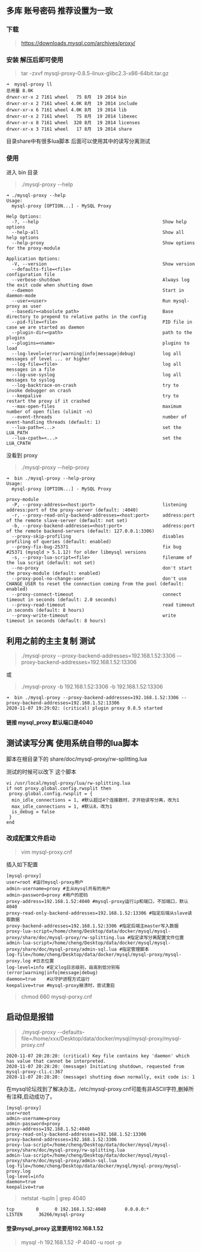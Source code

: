 ## 多库 账号密码 推荐设置为一致

### 下载

> https://downloads.mysql.com/archives/proxy/

### 安装 解压后即可使用

> tar -zxvf mysql-proxy-0.8.5-linux-glibc2.3-x86-64bit.tar.gz

```
➜  mysql-proxy ll
总用量 8.0K
drwxr-xr-x 2 7161 wheel   75 8月  19 2014 bin
drwxr-xr-x 2 7161 wheel 4.0K 8月  19 2014 include
drwxr-xr-x 6 7161 wheel 4.0K 8月  19 2014 lib
drwxr-xr-x 2 7161 wheel   75 8月  19 2014 libexec
drwxr-xr-x 8 7161 wheel  320 8月  19 2014 licenses
drwxr-xr-x 3 7161 wheel   17 8月  19 2014 share
```

目录share中有很多lua脚本 后面可以使用其中的读写分离测试




### 使用

进入 bin 目录

> ./mysql-proxy --help

```
➜ ./mysql-proxy --help  
Usage:
  mysql-proxy [OPTION...] - MySQL Proxy

Help Options:
  -?, --help                                              Show help options
  --help-all                                              Show all help options
  --help-proxy                                            Show options for the proxy-module

Application Options:
  -V, --version                                           Show version
  --defaults-file=<file>                                  configuration file
  --verbose-shutdown                                      Always log the exit code when shutting down
  --daemon                                                Start in daemon-mode
  --user=<user>                                           Run mysql-proxy as user
  --basedir=<absolute path>                               Base directory to prepend to relative paths in the config
  --pid-file=<file>                                       PID file in case we are started as daemon
  --plugin-dir=<path>                                     path to the plugins
  --plugins=<name>                                        plugins to load
  --log-level=(error|warning|info|message|debug)          log all messages of level ... or higher
  --log-file=<file>                                       log all messages in a file
  --log-use-syslog                                        log all messages to syslog
  --log-backtrace-on-crash                                try to invoke debugger on crash
  --keepalive                                             try to restart the proxy if it crashed
  --max-open-files                                        maximum number of open files (ulimit -n)
  --event-threads                                         number of event-handling threads (default: 1)
  --lua-path=<...>                                        set the LUA_PATH
  --lua-cpath=<...>                                       set the LUA_CPATH
```

没看到 proxy


>  ./mysql-proxy --help-proxy

```
➜  bin ./mysql-proxy --help-proxy
Usage:
  mysql-proxy [OPTION...] - MySQL Proxy

proxy-module
  -P, --proxy-address=<host:port>                         listening address:port of the proxy-server (default: :4040)
  -r, --proxy-read-only-backend-addresses=<host:port>     address:port of the remote slave-server (default: not set)
  -b, --proxy-backend-addresses=<host:port>               address:port of the remote backend-servers (default: 127.0.0.1:3306)
  --proxy-skip-profiling                                  disables profiling of queries (default: enabled)
  --proxy-fix-bug-25371                                   fix bug #25371 (mysqld > 5.1.12) for older libmysql versions
  -s, --proxy-lua-script=<file>                           filename of the lua script (default: not set)
  --no-proxy                                              don't start the proxy-module (default: enabled)
  --proxy-pool-no-change-user                             don't use CHANGE_USER to reset the connection coming from the pool (default: enabled)
  --proxy-connect-timeout                                 connect timeout in seconds (default: 2.0 seconds)
  --proxy-read-timeout                                    read timeout in seconds (default: 8 hours)
  --proxy-write-timeout                                   write timeout in seconds (default: 8 hours)

```


## 利用之前的主主复制 测试

> ./mysql-proxy --proxy-backend-addresses=192.168.1.52:3306 --proxy-backend-addresses=192.168.1.52:13306

或

> ./mysql-proxy -b 192.168.1.52:3306 -b 192.168.1.52:13306


```
➜  bin ./mysql-proxy --proxy-backend-addresses=192.168.1.52:3306 --proxy-backend-addresses=192.168.1.52:13306
2020-11-07 19:29:02: (critical) plugin proxy 0.8.5 started
```

#### 链接 mysql_proxy  默认端口是4040

## 测试读写分离 使用系统自带的lua脚本 

脚本在根目录下的 share/doc/mysql-proxy/rw-splitting.lua

测试的时候可以改下 这个脚本


```
vi /usr/local/mysql-proxy/lua/rw-splitting.lua
if not proxy.global.config.rwsplit then
 proxy.global.config.rwsplit = {
  min_idle_connections = 1, #默认超过4个连接数时，才开始读写分离，改为1
  max_idle_connections = 1, #默认8，改为1
  is_debug = false
 }
end

```


### 改成配置文件启动

> vim mysql-proxy.cnf

插入如下配置


```
[mysql-proxy]
user=root #运行mysql-proxy用户
admin-username=proxy #主从mysql共有的用户
admin-password=proxy #用户的密码
proxy-address=192.168.1.52:4040 #mysql-proxy运行ip和端口，不加端口，默认4040
proxy-read-only-backend-addresses=192.168.1.52:13306 #指定后端从slave读取数据
proxy-backend-addresses=192.168.1.52:3306 #指定后端主master写入数据
proxy-lua-script=/home/cheng/Desktop/data/docker/mysql/mysql-proxy/share/doc/mysql-proxy/rw-splitting.lua #指定读写分离配置文件位置
admin-lua-script=/home/cheng/Desktop/data/docker/mysql/mysql-proxy/share/doc/mysql-proxy/admin-sql.lua #指定管理脚本
log-file=/home/cheng/Desktop/data/docker/mysql/mysql-proxy/mysql-proxy.log #日志位置
log-level=info #定义log日志级别，由高到低分别有(error|warning|info|message|debug)
daemon=true    #以守护进程方式运行
keepalive=true #mysql-proxy崩溃时，尝试重启
```

> chmod 660 mysql-porxy.cnf


## 启动但是报错

> ./mysql-proxy --defaults-file=/home/xxx/Desktop/data/docker/mysql/mysql-proxy/mysql-proxy.cnf


```
2020-11-07 20:28:20: (critical) Key file contains key 'daemon' which has value that cannot be interpreted.
2020-11-07 20:28:20: (message) Initiating shutdown, requested from mysql-proxy-cli.c:367
2020-11-07 20:28:20: (message) shutting down normally, exit code is: 1
```

在mysql论坛找到了解决办法，/etc/mysql-proxy.cnf可能有非ASCII字符,删掉所有注释,启动成功了。


```
[mysql-proxy]
user=root
admin-username=proxy
admin-password=proxy
proxy-address=192.168.1.52:4040
proxy-read-only-backend-addresses=192.168.1.52:13306
proxy-backend-addresses=192.168.1.52:3306
proxy-lua-script=/home/cheng/Desktop/data/docker/mysql/mysql-proxy/share/doc/mysql-proxy/rw-splitting.lua
admin-lua-script=/home/cheng/Desktop/data/docker/mysql/mysql-proxy/share/doc/mysql-proxy/admin-sql.lua
log-file=/home/cheng/Desktop/data/docker/mysql/mysql-proxy/mysql-proxy.log
log-level=info
daemon=true
keepalive=true
```


> netstat -tupln | grep 4040 


```
tcp        0      0 192.168.1.52:4040       0.0.0.0:*               LISTEN      36266/mysql-proxy 
```

#### 登录mysql_proxy 这里要用192.168.1.52 

> mysql -h 192.168.1.52 -P 4040 -u root -p 